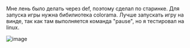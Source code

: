 Мне лень было делать через def, поэтому сделал по старинке.
Для запуска игры нужна бибилиотека colorama.
Лучше запускать игру на винде, так как там выполняется команда "pause", но я тестировал на linux.

![image](https://user-images.githubusercontent.com/98618381/223184833-26e9518d-4a31-40a4-93c1-1ffcd67707c3.png)
